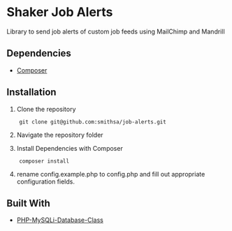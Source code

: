 # Shaker Job Alerts

Library to send job alerts of custom job feeds using MailChimp and Mandrill

## Dependencies

*	[Composer](https://getcomposer.org/download/)

## Installation

1. Clone the repository
```
	git clone git@github.com:smithsa/job-alerts.git
```

2. Navigate the repository folder

3. Install Dependencies with Composer

```
	composer install
```

4. rename config.example.php to config.php and fill out appropriate configuration fields.

## Built With

*	[PHP-MySQLi-Database-Class](https://github.com/ThingEngineer/PHP-MySQLi-Database-Class)